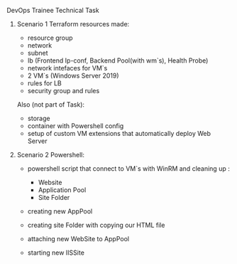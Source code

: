 DevOps Trainee Technical Task
1. Scenario 1 
Terraform resources made:

    - resource group
    - network
    - subnet
    - lb (Frontend Ip-conf, Backend Pool(with wm`s), Health Probe)
    - network intefaces for VM`s
    - 2 VM`s (Windows Server 2019)
    - rules for LB
    - security group and rules

    Also (not part of Task):

    - storage
    - container with Powershell config
    - setup of custom VM extensions that automatically deploy Web Server
    

2. Scenario 2 
Powershell:

    - powershell script that connect to VM`s with WinRM and cleaning up :

       - Website
       - Application Pool
       - Site Folder

    - creating new AppPool
    - creating site Folder with copying our HTML file
    - attaching new WebSite to AppPool
    - starting new IISSite

    
